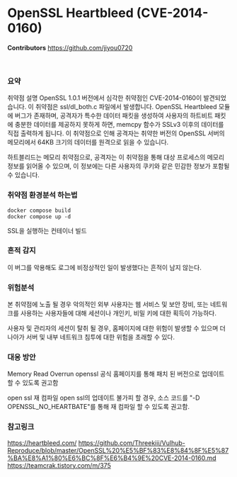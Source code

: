 
# OpenSSL Heartbleed (CVE-2014-0160)

**Contributors**
https://github.com/jiyou0720

<br/>

### 요약

취약점 설명
OpenSSL 1.0.1 버전에서 심각한 취약점인 CVE-2014-0160이 발견되었습니다. 이 취약점은 ssl/dl_both.c 파일에서 발생합니다. OpenSSL Heartbleed 모듈에 버그가 존재하며, 공격자가 특수한 데이터 패킷을 생성하여 사용자의 하트비트 패킷에 충분한 데이터를 제공하지 못하게 하면, memcpy 함수가 SSLv3 이후의 데이터를 직접 출력하게 됩니다. 이 취약점으로 인해 공격자는 취약한 버전의 OpenSSL 서버의 메모리에서 64KB 크기의 데이터를 원격으로 읽을 수 있습니다.

하트블리드는 메모리 취약점으로, 공격자는 이 취약점을 통해 대상 프로세스의 메모리 정보를 읽어올 수 있으며, 이 정보에는 다른 사용자의 쿠키와 같은 민감한 정보가 포함될 수 있습니다.

### 취약점 환경분석 하는법

```
docker compose build
docker compose up -d
```
SSL을 실행하는 컨테이너 빌드

### 흔적 감지
이 버그를 악용해도 로그에 비정상적인 일이 발생했다는 흔적이 남지 않는다.

### 위험분석
본 취약점에 노출 될 경우 악의적인 외부 사용자는 웹 서비스 및 보안 장비, 또는 네트워크를 사용하는 사용자들에 대해 세션이나 개인키, 비밀 키에 대한 획득이 가능하다.

사용자 및 관리자의 세션이 탈취 될 경우, 홈페이지에 대한 위험이 발생할 수 있으며 더 나아가 서버 및 내부 네트워크 침투에 대한 위험을 초래할 수 있다.

### 대응 방안
Memory Read Overrun
openssl 공식 홈페이지를 통해 패치 된 버전으로 업데이트 할 수 있도록 권고함

open ssl 재 컴파일
open ssl의 업데이트 불가피 할 경우, 소스 코드를 "-D OPENSSL_NO_HEARTBATE"를 통해 재 컴파일 할 수 있도록 권고함.







### 참고링크
https://heartbleed.com/
https://github.com/Threekiii/Vulhub-Reproduce/blob/master/OpenSSL%20%E5%BF%83%E8%84%8F%E5%87%BA%E8%A1%80%E6%BC%8F%E6%B4%9E%20CVE-2014-0160.md
https://teamcrak.tistory.com/m/375